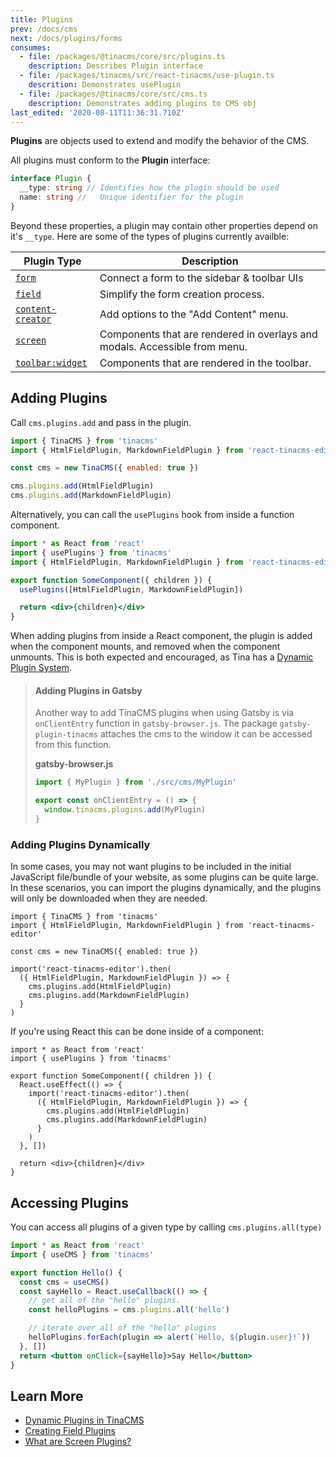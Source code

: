 ```yaml
---
title: Plugins
prev: /docs/cms
next: /docs/plugins/forms
consumes:
  - file: /packages/@tinacms/core/src/plugins.ts
    description: Describes Plugin interface
  - file: /packages/tinacms/src/react-tinacms/use-plugin.ts
    descrition: Demonstrates usePlugin
  - file: /packages/@tinacms/core/src/cms.ts
    description: Demonstrates adding plugins to CMS obj
last_edited: '2020-08-11T11:36:31.710Z'
---
```

**Plugins** are objects used to extend and modify the behavior of the CMS.

All plugins must conform to the **Plugin** interface:

```typescript
interface Plugin {
  __type: string // Identifies how the plugin should be used
  name: string //   Unique identifier for the plugin
}
```

Beyond these properties, a plugin may contain other properties depend on it's `__type`. Here are some of the types of plugins
currently availble:

| Plugin Type | Description |
| --- | --- |
| [`form`](/docs/plugins/forms) | Connect a form to the sidebar & toolbar UIs |
| [`field`](/docs/plugins/fields) | Simplify the form creation process. |
| [`content-creator`](/docs/plugins/content-creators) | Add options to the "Add Content" menu. |
| [`screen`](/docs/plugins/screens) | Components that are rendered in overlays and modals. Accessible from menu. |
| [`toolbar:widget`](/docs/plugins/toolbar-widgets) | Components that are rendered in the toolbar. |

## Adding Plugins

Call `cms.plugins.add` and pass in the plugin.

```javascript
import { TinaCMS } from 'tinacms'
import { HtmlFieldPlugin, MarkdownFieldPlugin } from 'react-tinacms-editor'

const cms = new TinaCMS({ enabled: true })

cms.plugins.add(HtmlFieldPlugin)
cms.plugins.add(MarkdownFieldPlugin)
```

Alternatively, you can call the `usePlugins` hook from inside a function component.

```jsx
import * as React from 'react'
import { usePlugins } from 'tinacms'
import { HtmlFieldPlugin, MarkdownFieldPlugin } from 'react-tinacms-editor'

export function SomeComponent({ children }) {
  usePlugins([HtmlFieldPlugin, MarkdownFieldPlugin])

  return <div>{children}</div>
}
```

When adding plugins from inside a React component, the plugin is added when the component mounts, and removed when the component unmounts. This is both expected and encouraged, as Tina has a [Dynamic Plugin System](/blog/dynamic-plugin-system).

> #### Adding Plugins in Gatsby
>
> Another way to add TinaCMS plugins when using Gatsby is via `onClientEntry` function in `gatsby-browser.js`. The package `gatsby-plugin-tinacms` attaches the cms to the window it can be accessed from this function.
>
> **gatsby-browser.js**
>
> ```js
> import { MyPlugin } from './src/cms/MyPlugin'
> 
> export const onClientEntry = () => {
>   window.tinacms.plugins.add(MyPlugin)
> }
> ```

### Adding Plugins Dynamically

In some cases, you may not want plugins to be included in the initial JavaScript file/bundle of your website, as some plugins can be quite large. In these scenarios, you can import the plugins dynamically, and the plugins will only be downloaded when they are needed.

```tsx
import { TinaCMS } from 'tinacms'
import { HtmlFieldPlugin, MarkdownFieldPlugin } from 'react-tinacms-editor'

const cms = new TinaCMS({ enabled: true })

import('react-tinacms-editor').then(
  ({ HtmlFieldPlugin, MarkdownFieldPlugin }) => {
    cms.plugins.add(HtmlFieldPlugin)
    cms.plugins.add(MarkdownFieldPlugin)
  }
)
```

If you're using React this can be done inside of a component:

```tsx
import * as React from 'react'
import { usePlugins } from 'tinacms'

export function SomeComponent({ children }) {
  React.useEffect(() => {
    import('react-tinacms-editor').then(
      ({ HtmlFieldPlugin, MarkdownFieldPlugin }) => {
        cms.plugins.add(HtmlFieldPlugin)
        cms.plugins.add(MarkdownFieldPlugin)
      }
    )
  }, [])

  return <div>{children}</div>
}
```

## Accessing Plugins

You can access all plugins of a given type by calling `cms.plugins.all(type)`

```jsx
import * as React from 'react'
import { useCMS } from 'tinacms'

export function Hello() {
  const cms = useCMS()
  const sayHello = React.useCallback(() => {
    // get all of the "hello" plugins.
    const helloPlugins = cms.plugins.all('hello')

    // iterate over all of the "hello" plugins
    helloPlugins.forEach(plugin => alert(`Hello, ${plugin.user}!`))
  }, [])
  return <button onClick={sayHello}>Say Hello</button>
}
```

<!-- Question: How can I create my own plugin types? -->

## Learn More

* [Dynamic Plugins in TinaCMS](https://tinacms.org/blog/dynamic-plugin-system)
* [Creating Field Plugins](https://tinacms.org/blog/custom-field-plugins)
* [What are Screen Plugins?](https://tinacms.org/blog/screen-plugins)